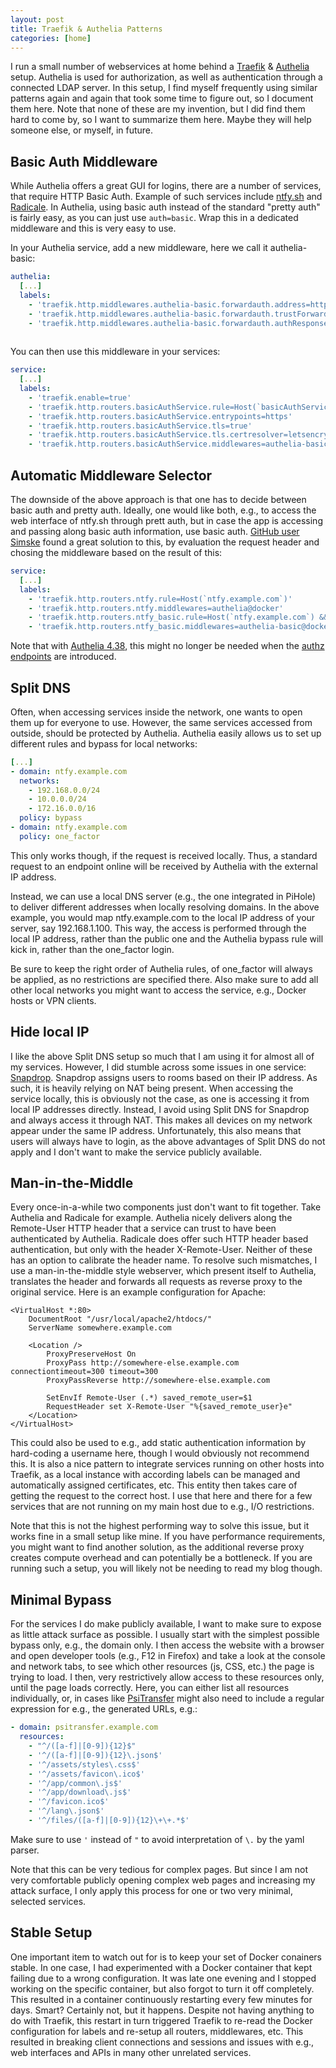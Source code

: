 ```yaml
---
layout: post
title: Traefik & Authelia Patterns
categories: [home]
---
```


I run a small number of webservices at home behind a [Traefik](https://traefik.io/traefik/) & [Authelia](https://www.authelia.com/) setup.
Authelia is used for authorization, as well as authentication through a connected LDAP server.
In this setup, I find myself frequently using similar patterns again and again that took some time to figure out, so I document them here.
Note that none of these are my invention, but I did find them hard to come by, so I want to summarize them here.
Maybe they will help someone else, or myself, in future.

## Basic Auth Middleware

While Authelia offers a great GUI for logins, there are a number of services, that require HTTP Basic Auth.
Example of such services include [ntfy.sh](https://ntfy.sh/) and [Radicale](https://radicale.org/).
In Authelia, using basic auth instead of the standard "pretty auth" is fairly easy, as you can just use ```auth=basic```.
Wrap this in a dedicated middleware and this is very easy to use. 

In your Authelia service, add a new middleware, here we call it authelia-basic:
```yml
authelia:
  [...]
  labels:
    - 'traefik.http.middlewares.authelia-basic.forwardauth.address=http://authelia:9091/api/verify?auth=basic&rd=https://authelia.example.com'  # yamllint disable-line rule:line-length
    - 'traefik.http.middlewares.authelia-basic.forwardauth.trustForwardHeader=true'
    - 'traefik.http.middlewares.authelia-basic.forwardauth.authResponseHeaders=Remote-User,Remote-Groups,Remote-Name,Remote-Email'  # yamllint disable-line rule:line-length
   
```

You can then use this middleware in your services:
```yml
service:
  [...]
  labels:
    - 'traefik.enable=true'
    - 'traefik.http.routers.basicAuthService.rule=Host(`basicAuthService.example.com`)'
    - 'traefik.http.routers.basicAuthService.entrypoints=https'
    - 'traefik.http.routers.basicAuthService.tls=true'
    - 'traefik.http.routers.basicAuthService.tls.certresolver=letsencrypt'
    - 'traefik.http.routers.basicAuthService.middlewares=authelia-basic@docker'
```

## Automatic Middleware Selector

The downside of the above approach is that one has to decide between basic auth and pretty auth.
Ideally, one would like both, e.g., to access the web interface of ntfy.sh through prett auth, but in case the app is accessing and passing along basic auth information, use basic auth.
[GitHub user Simske](https://github.com/authelia/authelia/issues/2753#issuecomment-1005176988) found a great solution to this, by evaluation the request header and chosing the middleware based on the result of this:

```yml
service:
  [...]
  labels:
    - 'traefik.http.routers.ntfy.rule=Host(`ntfy.example.com`)'
    - 'traefik.http.routers.ntfy.middlewares=authelia@docker'
    - 'traefik.http.routers.ntfy_basic.rule=Host(`ntfy.example.com`) && HeadersRegexp(`Authorization`, `Basic .*`)'
    - 'traefik.http.routers.ntfy_basic.middlewares=authelia-basic@docker'
```

Note that with [Authelia 4.38](https://www.authelia.com/blog/4.38-pre-release-notes/), this might no longer be needed when the [authz endpoints](https://deploy-preview-5250--authelia-staging.netlify.app/configuration/miscellaneous/server-endpoints-authz/) are introduced.

## Split DNS

Often, when accessing services inside the network, one wants to open them up for everyone to use.
However, the same services accessed from outside, should be protected by Authelia.
Authelia easily allows us to set up different rules and bypass for local networks:

```yml
[...]
- domain: ntfy.example.com
  networks:
	- 192.168.0.0/24
	- 10.0.0.0/24
	- 172.16.0.0/16
  policy: bypass
- domain: ntfy.example.com
  policy: one_factor
```

This only works though, if the request is received locally.
Thus, a standard request to an endpoint online will be received by Authelia with the external IP address.

Instead, we can use a local DNS server (e.g., the one integrated in PiHole) to deliver different addresses when locally resolving domains.
In the above example, you would map ntfy.example.com to the local IP address of your server, say 192.168.1.100.
This way, the access is performed through the local IP address, rather than the public one and the Authelia bypass rule will kick in, rather than the one_factor login.

Be sure to keep the right order of Authelia rules, of one_factor will always be applied, as no restrictions are specified there.
Also make sure to add all other local networks you might want to access the service, e.g., Docker hosts or VPN clients.

## Hide local IP

I like the above Split DNS setup so much that I am using it for almost all of my services.
However, I did stumble across some issues in one service: [Snapdrop](https://snapdrop.net/).
Snapdrop assigns users to rooms based on their IP address.
As such, it is heavily relying on NAT being present.
When accessing the service locally, this is obviously not the case, as one is accessing it from local IP addresses directly.
Instead, I avoid using Split DNS for Snapdrop and always access it through NAT.
This makes all devices on my network appear under the same IP address.
Unfortunately, this also means that users will always have to login, as the above advantages of Split DNS do not apply and I don't want to make the service publicly available.

## Man-in-the-Middle

Every once-in-a-while two components just don't want to fit together.
Take Authelia and Radicale for example.
Authelia nicely delivers along the Remote-User HTTP header that a service can trust to have been authenticated by Authelia.
Radicale does offer such HTTP header based authentication, but only with the header X-Remote-User.
Neither of these has an option to calibrate the header name.
To resolve such mismatches, I use a man-in-the-middle style webserver, which present itself to Authelia, translates the header and forwards all requests as reverse proxy to the original service.
Here is an example configuration for Apache:
```
<VirtualHost *:80>
    DocumentRoot "/usr/local/apache2/htdocs/"
    ServerName somewhere.example.com

	<Location />
		ProxyPreserveHost On
		ProxyPass http://somewhere-else.example.com connectiontimeout=300 timeout=300
		ProxyPassReverse http://somewhere-else.example.com

		SetEnvIf Remote-User (.*) saved_remote_user=$1
		RequestHeader set X-Remote-User "%{saved_remote_user}e"
	</Location>
</VirtualHost>
```

This could also be used to e.g., add static authentication information by hard-coding a username here, though I would obviously not recommend this.
It is also a nice pattern to integrate services running on other hosts into Traefik, as a local instance with according labels can be managed and automatically assigned certificates, etc.
This entity then takes care of getting the request to the correct host.
I use that here and there for a few services that are not running on my main host due to e.g., I/O restrictions.

Note that this is not the highest performing way to solve this issue, but it works fine in a small setup like mine.
If you have performance requirements, you might want to find another solution, as the additional reverse proxy creates compute overhead and can potentially be a bottleneck.
If you are running such a setup, you will likely not be needing to read my blog though.

## Minimal Bypass

For the services I do make publicly available, I want to make sure to expose as little attack surface as possible.
I usually start with the simplest possible bypass only, e.g., the domain only.
I then access the website with a browser and open developer tools (e.g., F12 in Firefox) and take a look at the console and network tabs, to see which other resources (js, CSS, etc.) the page is trying to load.
I then, very restrictively allow access to these resources only, until the page loads correctly.
Here, you can either list all resources individually, or, in cases like [PsiTransfer](https://github.com/psi-4ward/psitransfer) might also need to include a regular expression for e.g., the generated URLs, e.g.:
```yml
- domain: psitransfer.example.com
  resources:
	- "^/([a-f]|[0-9]){12}$"
	- '^/([a-f]|[0-9]){12}\.json$'
	- '^/assets/styles\.css$'
	- '^/assets/favicon\.ico$'
	- '^/app/common\.js$'
	- '^/app/download\.js$'
	- '^/favicon.ico$'
	- '^/lang\.json$'
	- '^/files/([a-f]|[0-9]){12}\+\+.*$'
```

Make sure to use ```'``` instead of ```"``` to avoid interpretation of ```\.``` by the yaml parser.

Note that this can be very tedious for complex pages.
But since I am not very comfortable publicly opening complex web pages and increasing my attack surface, I only apply this process for one or two very minimal, selected services.

## Stable Setup

One important item to watch out for is to keep your set of Docker conainers stable.
In one case, I had experimented with a Docker container that kept failing due to a wrong configuration.
It was late one evening and I stopped working on the specific container, but also forgot to turn it off completely.
This resulted in a container continuously restarting every few minutes for days.
Smart? Certainly not, but it happens.
Despite not having anything to do with Traefik, this restart in turn triggered Traefik to re-read the Docker configuration for labels and re-setup all routers, middlewares, etc.
This resulted in breaking client connections and sessions and issues with e.g., web interfaces and APIs in many other unrelated services.